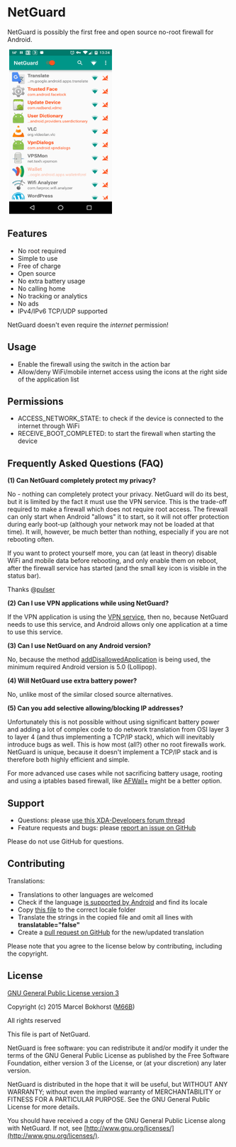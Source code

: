 # NetGuard

NetGuard is possibly the first free and open source no-root firewall for Android.

<img src="screenshot.png" width="232" height="371" hspace="4"/>

Features
--------

* No root required
* Simple to use
* Free of charge
* Open source
* No extra battery usage
* No calling home
* No tracking or analytics
* No ads
* IPv4/IPv6 TCP/UDP supported

NetGuard doesn't even require the *internet* permission!

Usage
-----

* Enable the firewall using the switch in the action bar
* Allow/deny WiFi/mobile internet access using the icons at the right side of the application list

Permissions
-----------

* ACCESS_NETWORK_STATE: to check if the device is connected to the internet through WiFi
* RECEIVE_BOOT_COMPLETED: to start the firewall when starting the device

Frequently Asked Questions (FAQ)
--------------------------------

<a name="FAQ1"></a>
**(1) Can NetGuard completely protect my privacy?**

No - nothing can completely protect your privacy.
NetGuard will do its best, but it is limited by the fact it must use the VPN service.
This is the trade-off required to make a firewall which does not require root access.
The firewall can only start when Android "allows" it to start,
so it will not offer protection during early boot-up (although your network may not be loaded at that time).
It will, however, be much better than nothing, especially if you are not rebooting often.

If you want to protect yourself more, you can (at least in theory) disable WiFi and mobile data before rebooting,
and only enable them on reboot, after the firewall service has started (and the small key icon is visible in the status bar).

Thanks @[pulser](https://github.com/pulser/)

<a name="FAQ2"></a>
**(2) Can I use VPN applications while using NetGuard?**

If the VPN application is using the [VPN service](http://developer.android.com/reference/android/net/VpnService.html),
then no, because NetGuard needs to use this service, and Android allows only one application at a time to use this service.

<a name="FAQ3"></a>
**(3) Can I use NetGuard on any Android version?**

No, because the method [addDisallowedApplication](http://developer.android.com/reference/android/net/VpnService.Builder.html#addDisallowedApplication(java.lang.String))
is being used, the minimum required Android version is 5.0 (Lollipop).

<a name="FAQ4"></a>
**(4) Will NetGuard use extra battery power?**

No, unlike most of the similar closed source alternatives.

<a name="FAQ5"></a>
**(5) Can you add selective allowing/blocking IP addresses?**

Unfortunately this is not possible without using significant battery power
and adding a lot of complex code to do network translation from OSI layer 3 to layer 4
(and thus implementing a TCP/IP stack), which will inevitably introduce bugs as well.
This is how most (all?) other no root firewalls work.
NetGuard is unique, because it doesn't implement a TCP/IP stack and is therefore both highly efficient and simple.

For more advanced use cases while not sacrificing battery usage, rooting and using a iptables based firewall,
like [AFWall+](https://github.com/ukanth/afwall) might be a better option.

Support
-------

* Questions: please [use this XDA-Developers forum thread](http://forum.xda-developers.com/showthread.php?t=3233012)
* Feature requests and bugs: please [report an issue on GitHub](https://github.com/M66B/NetGuard/issues/new)

Please do not use GitHub for questions.

Contributing
------------

Translations:

* Translations to other languages are welcomed
* Check if the language [is supported by Android](http://stackoverflow.com/questions/7973023/what-is-the-list-of-supported-languages-locales-on-android) and find its locale
* Copy [this file](https://github.com/M66B/NetGuard/blob/master/app/src/main/res/values/strings.xml) to the correct locale folder
* Translate the strings in the copied file and omit all lines with **translatable="false"**
* Create a [pull request on GitHub](https://help.github.com/articles/using-pull-requests) for the new/updated translation

Please note that you agree to the license below by contributing, including the copyright.


License
-------

[GNU General Public License version 3](http://www.gnu.org/licenses/gpl.txt)

Copyright (c) 2015 Marcel Bokhorst ([M66B](http://forum.xda-developers.com/member.php?u=2799345))

All rights reserved

This file is part of NetGuard.

NetGuard is free software: you can redistribute it and/or modify
it under the terms of the GNU General Public License as published by
the Free Software Foundation, either version 3 of the License, or
(at your discretion) any later version.

NetGuard is distributed in the hope that it will be useful,
but WITHOUT ANY WARRANTY; without even the implied warranty of
MERCHANTABILITY or FITNESS FOR A PARTICULAR PURPOSE.  See the
GNU General Public License for more details.

You should have received a copy of the GNU General Public License
along with NetGuard. If not, see [http://www.gnu.org/licenses/](http://www.gnu.org/licenses/).
